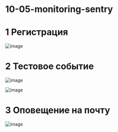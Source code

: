 # 10-05-monitoring-sentry

# 1 Регистрация

![image](https://user-images.githubusercontent.com/83664359/151822170-4ca0531a-339a-4f22-afc9-1dc374b37ddb.png)

# 2  Тестовое событие 

![image](https://user-images.githubusercontent.com/83664359/151822821-804f0e96-1e47-48c5-86eb-7b63d45d6df1.png)


![image](https://user-images.githubusercontent.com/83664359/151822975-c0652e0c-3137-4bb1-9c28-f0d0f4e7dd07.png)


# 3 Оповещение на почту

![image](https://user-images.githubusercontent.com/83664359/151823472-db5c7f01-8e88-4a4b-979c-9019f27236d6.png)
